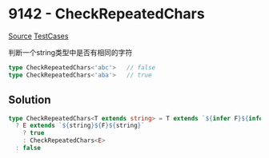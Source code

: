 # 9142 - CheckRepeatedChars

[Source](https://github.com/lybenson/ts-checker/blob/master/src/9142-medium-checkrepeatedchars/template.ts) [TestCases]((https://github.com/lybenson/ts-checker/blob/master/src/9142-medium-checkrepeatedchars/test-cases.ts))

判断一个string类型中是否有相同的字符

```ts
type CheckRepeatedChars<'abc'>   // false
type CheckRepeatedChars<'aba'>   // true
```

## Solution

```ts
type CheckRepeatedChars<T extends string> = T extends `${infer F}${infer E}`
  ? E extends `${string}${F}${string}`
    ? true
    : CheckRepeatedChars<E>
  : false
```
